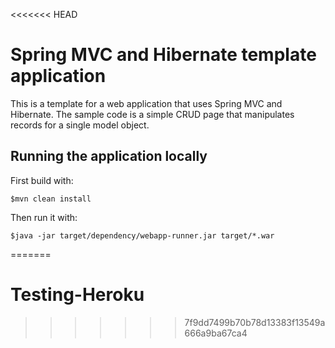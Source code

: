 <<<<<<< HEAD
# Spring MVC and Hibernate template application

This is a template for a web application that uses Spring MVC and Hibernate. The sample code is a simple CRUD page that manipulates records for a single model object.

## Running the application locally

First build with:

    $mvn clean install

Then run it with:

    $java -jar target/dependency/webapp-runner.jar target/*.war

=======
# Testing-Heroku
>>>>>>> 7f9dd7499b70b78d13383f13549a666a9ba67ca4
